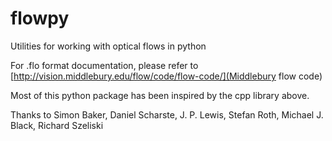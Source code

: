 # flowpy
Utilities for working with optical flows in python

For .flo format documentation, please refer to [http://vision.middlebury.edu/flow/code/flow-code/](Middlebury flow code)

Most of this python package has been inspired by the cpp library above.

Thanks to Simon Baker, Daniel Scharste, J. P. Lewis, Stefan Roth, Michael J. Black, Richard Szeliski
